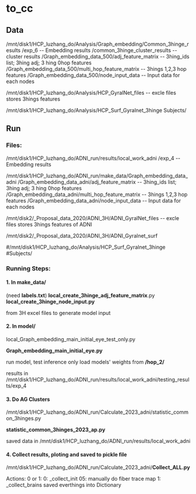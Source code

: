# to_cc

## Data
/mnt/disk1/HCP_luzhang_do/Analysis/Graph_embedding/Common_3hinge_results
/exp_6 -- Embedding results
/common_3hinge_cluster_results -- cluster results
/Graph_embedding_data_500/adj_feature_matrix -- 3hing_ids list; 3hing adj; 3 hing 0hop features
/Graph_embedding_data_500/multi_hop_feature_matrix -- 3hings 1,2,3 hop features
/Graph_embedding_data_500/node_input_data -- Input data for each nodes

/mnt/disk1/HCP_luzhang_do/Analysis/HCP_GyralNet_files
-- excle files stores 3hings features

/mnt/disk1/HCP_luzhang_do/Analysis/HCP_Surf_Gyralnet_3hinge
Subjects/



## Run

### Files:
/mnt/disk1/HCP_luzhang_do/ADNI_run/results/local_work_adni
/exp_4 -- Embedding results

/mnt/disk1/HCP_luzhang_do/ADNI_run/make_data/Graph_embedding_data_adni
/Graph_embedding_data_adni/adj_feature_matrix -- 3hing_ids list; 3hing adj; 3 hing 0hop features
/Graph_embedding_data_adni/multi_hop_feature_matrix -- 3hings 1,2,3 hop features
/Graph_embedding_data_adni/node_input_data -- Input data for each nodes

/mnt/disk2/_Proposal_data_2020/ADNI_3H/ADNI_GyralNet_files
-- excle files stores 3hings features of ADNI

/mnt/disk2/_Proposal_data_2020/ADNI_3H/ADNI_Gyralnet_surf

#/mnt/disk1/HCP_luzhang_do/Analysis/HCP_Surf_Gyralnet_3hinge
#Subjects/ 


### Running Steps:

#### 1. In make_data/
(need **labels.txt**)
**local_create_3hinge_adj_feature_matrix**.py
**local_create_3hinge_node_input.py**

from 3H excel files to generate model input

#### 2. In model/
local_Graph_embedding_main_initial_eye_test_only.py

**Graph_embedding_main_initial_eye.py**

run model, test inference only
load models' weights from **/hop_2/**

results in /mnt/disk1/HCP_luzhang_do/ADNI_run/results/local_work_adni/testing_results/exp_4

#### 3. Do AG Clusters

/mnt/disk1/HCP_luzhang_do/ADNI_run/Calculate_2023_adni/statistic_common_3hinges.py

**statistic_common_3hinges_2023_ap.py**

saved data in /mnt/disk1/HCP_luzhang_do/ADNI_run/results/local_work_adni

#### 4. Collect results, ploting and saved to pickle file

/mnt/disk1/HCP_luzhang_do/ADNI_run/Calculate_2023_adni/**Collect_ALL.py**

Actions: 0 or 1:
0: _collect_init
05: manually do fiber trace map 
1: _collect_brains saved everthings into Dictionary